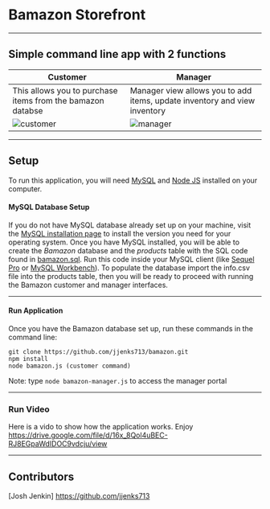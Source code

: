 # Bamazon Storefront
___
## Simple command line app with 2 functions

Customer | Manager
------------ | -------------
This allows you to purchase items from the bamazon databse | Manager view allows you to add items, update inventory and view inventory
![customer](https://user-images.githubusercontent.com/43326100/52311018-b7e0af00-2962-11e9-8388-98038f29eba0.JPG) | ![manager](https://user-images.githubusercontent.com/43326100/52311022-c038ea00-2962-11e9-8b08-7827804f0f67.JPG)

___

## Setup
To run this application, you will need [MySQL](https://dev.mysql.com/doc/refman/5.6/en/installing.html) and [Node JS](https://nodejs.org/en/download/) installed on your computer.

#### MySQL Database Setup
If you do not have MySQL database already set up on your machine, visit the [MySQL installation page](https://dev.mysql.com/doc/refman/5.6/en/installing.html) to install the version you need for your operating system. Once you have MySQL installed, you will be able to create the *Bamazon* database and the *products* table with the SQL code found in [bamazon.sql](bamazon.sql). Run this code inside your MySQL client (like [Sequel Pro](https://www.sequelpro.com/) or [MySQL Workbench](https://dev.mysql.com/downloads/workbench/)). To populate the database import the info.csv file into the products table, then you will be ready to proceed with running the Bamazon customer and manager interfaces.
___

#### Run Application
Once you have the Bamazon database set up, run these commands in the command line:

```
git clone https://github.com/jjenks713/bamazon.git
npm install
node bamazon.js (customer command)
```
Note: type `node bamazon-manager.js` to access the manager portal
___

### Run Video
Here is a vido to show how the application works. Enjoy
https://drive.google.com/file/d/16x_8Qol4uBEC-RJ8EGpaWdIDOC9vdcju/view
___

## Contributors
[Josh Jenkin] https://github.com/jjenks713
